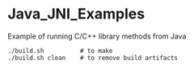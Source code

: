 # Java_JNI_Examples
Example of running C/C++ library methods from Java

```
./build.sh          # to make
./build.sh clean    # to remove build artifacts
```
